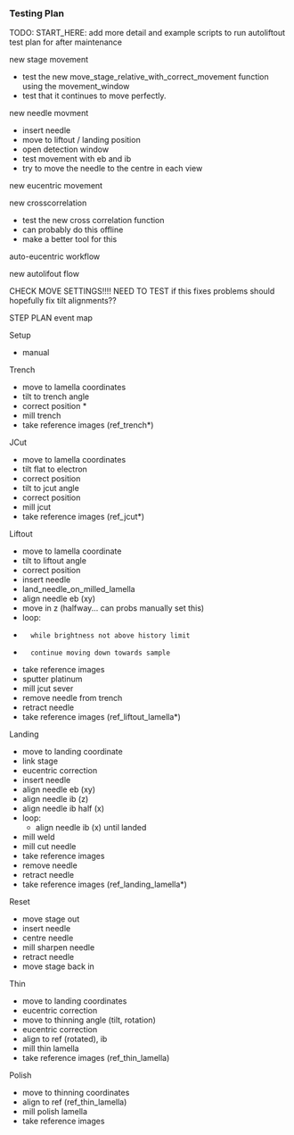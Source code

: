 ### Testing Plan

TODO: START_HERE: add more detail and example scripts to run
autoliftout test plan
for after maintenance


new stage movement
- test the new move_stage_relative_with_correct_movement function using the movement_window
- test that it continues to move perfectly.

new needle movment
- insert needle
- move to liftout / landing position
- open detection window
- test movement with eb and ib
- try to move the needle to the centre in each view

new eucentric movement


new crosscorrelation
- test the new cross correlation function
- can probably do this offline
- make a better tool for this

auto-eucentric workflow

new autolifout flow



CHECK MOVE SETTINGS!!!! NEED TO TEST if this fixes problems
should hopefully fix tilt alignments??


STEP PLAN
event map

Setup
- manual


Trench
- move to lamella coordinates
- tilt to trench angle
- correct position *
- mill trench
- take reference images (ref_trench*)

JCut
- move to lamella coordinates
- tilt flat to electron
- correct position
- tilt to jcut angle 
- correct position
- mill jcut
- take reference images (ref_jcut*)

Liftout
- move to lamella coordinate
- tilt to liftout angle
- correct position
- insert needle
- land_needle_on_milled_lamella
-   align needle eb (xy)
-   move in z (halfway... can probs manually set this)
-   loop:
-       while brightness not above history limit
-       continue moving down towards sample
-    take reference images
- sputter platinum
- mill jcut sever
- remove needle from trench
- retract needle
- take reference images (ref_liftout_lamella*)

Landing
- move to landing coordinate
- link stage
- eucentric correction
- insert needle
- align needle eb (xy)
- align needle ib (z)
- align needle ib half (x)
- loop:
    - align needle ib (x) until landed
- mill weld
- mill cut needle
- take reference images
- remove needle
- retract needle
- take reference images (ref_landing_lamella*)

Reset
- move stage out
- insert needle
- centre needle
- mill sharpen needle
- retract needle
- move stage back in

Thin
- move to landing coordinates
- eucentric correction
- move to thinning angle (tilt, rotation)
- eucentric correction
- align to ref (rotated), ib 
- mill thin lamella
- take reference images (ref_thin_lamella)


Polish
- move to thinning coordinates
- align to ref (ref_thin_lamella)
- mill polish lamella
- take reference images
